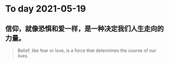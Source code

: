 
# To day 2021-05-19


## 信仰，就像恐惧和爱一样，是一种决定我们人生走向的力量。
> Belief, like fear or love, is a force that determines the course of our lives.

    